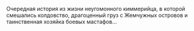 <!--2021-06-13 11:10:55-->
Очередная история из жизни неугомонного киммерийца, в которой смешались колдовство, драгоценный груз с Жемчужных островов и таинственная хозяйка боевых мастафов…